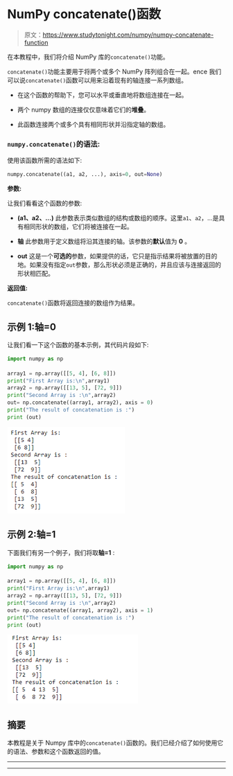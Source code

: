 # NumPy concatenate()函数

> 原文：<https://www.studytonight.com/numpy/numpy-concatenate-function>

在本教程中，我们将介绍 NumPy 库的`concatenate()`功能。

`concatenate()`功能主要用于将两个或多个 NumPy 阵列组合在一起。ence 我们可以说`concatenate()`函数可以用来沿着现有的轴连接一系列数组。

*   在这个函数的帮助下，您可以水平或垂直地将数组连接在一起。

*   两个 numpy 数组的连接仅仅意味着它们的**堆叠**。

*   此函数连接两个或多个具有相同形状并沿指定轴的数组。

### `numpy.concatenate()`的语法:

使用该函数所需的语法如下:

```py
numpy.concatenate((a1, a2, ...), axis=0, out=None)
```

**参数:**

让我们看看这个函数的参数:

*   **(a1、a2、...)**
    此参数表示类似数组的结构或数组的顺序。这里`a1`、`a2`，...是具有相同形状的数组，它们将被连接在一起。

*   **轴**
    此参数用于定义数组将沿其连接的轴。该参数的**默认**值为 **0** 。

*   **out**
    这是一个**可选的**参数，如果提供的话，它只是指示结果将被放置的目的地。如果没有指定`out`参数，那么形状必须是正确的，并且应该与连接返回的形状相匹配。

**返回值:**

`concatenate()`函数将返回连接的数组作为结果。

## 示例 1:轴=0

让我们看一下这个函数的基本示例，其代码片段如下:

```py
import numpy as np

array1 = np.array([[5, 4], [6, 8]]) 
print("First Array is:\n",array1)
array2 = np.array([[13, 5], [72, 9]]) 
print("Second Array is :\n",array2)
out= np.concatenate((array1, array2), axis = 0) 
print("The result of concatenation is :")
print (out) 
```

![numpy concatenate() function example](img/cb7720bc3982eb413b3daabbe3f55216.png)

## 示例 2:轴=1

下面我们有另一个例子，我们将取**轴=1** :

```py
import numpy as np

array1 = np.array([[5, 4], [6, 8]]) 
print("First Array is:\n",array1)
array2 = np.array([[13, 5], [72, 9]]) 
print("Second Array is :\n",array2)
out= np.concatenate((array1, array2), axis = 1) 
print("The result of concatenation is :")
print (out) 
```

![numpy concatenate() function example](img/df8620968dd73ce9dc840b44fa614d1e.png)

## 摘要

本教程是关于 Numpy 库中的`concatenate()`函数的。我们已经介绍了如何使用它的语法、参数和这个函数返回的值。

* * *

* * *